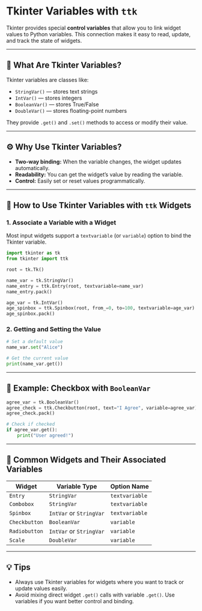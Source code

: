 # Tkinter Variables with `ttk`

Tkinter provides special **control variables** that allow you to link widget values to Python variables. This connection makes it easy to read, update, and track the state of widgets.

---

## 🔑 What Are Tkinter Variables?

Tkinter variables are classes like:

- `StringVar()` — stores text strings
- `IntVar()` — stores integers
- `BooleanVar()` — stores True/False
- `DoubleVar()` — stores floating-point numbers

They provide `.get()` and `.set()` methods to access or modify their value.

---

## ⚙️ Why Use Tkinter Variables?

- **Two-way binding:** When the variable changes, the widget updates automatically.
- **Readability:** You can get the widget’s value by reading the variable.
- **Control:** Easily set or reset values programmatically.

---

## 🧩 How to Use Tkinter Variables with `ttk` Widgets

### 1. Associate a Variable with a Widget

Most input widgets support a `textvariable` (or `variable`) option to bind the Tkinter variable.

```python
import tkinter as tk
from tkinter import ttk

root = tk.Tk()

name_var = tk.StringVar()
name_entry = ttk.Entry(root, textvariable=name_var)
name_entry.pack()

age_var = tk.IntVar()
age_spinbox = ttk.Spinbox(root, from_=0, to=100, textvariable=age_var)
age_spinbox.pack()
```

### 2. Getting and Setting the Value

```python
# Set a default value
name_var.set("Alice")

# Get the current value
print(name_var.get())
```

---

## 🧮 Example: Checkbox with `BooleanVar`

```python
agree_var = tk.BooleanVar()
agree_check = ttk.Checkbutton(root, text="I Agree", variable=agree_var)
agree_check.pack()

# Check if checked
if agree_var.get():
    print("User agreed!")
```

---

## 📝 Common Widgets and Their Associated Variables

| Widget          | Variable Type               | Option Name      |
| --------------- | --------------------------- | ---------------- |
| `Entry`       | `StringVar`               | `textvariable` |
| `Combobox`    | `StringVar`               | `textvariable` |
| `Spinbox`     | `IntVar` or `StringVar` | `textvariable` |
| `Checkbutton` | `BooleanVar`              | `variable`     |
| `Radiobutton` | `IntVar` or `StringVar` | `variable`     |
| `Scale`       | `DoubleVar`               | `variable`     |

---

## 💡 Tips

- Always use Tkinter variables for widgets where you want to track or update values easily.
- Avoid mixing direct widget `.get()` calls with variable `.get()`. Use variables if you want better control and binding.
